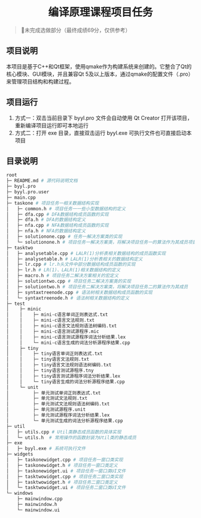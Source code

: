 <h1 align="center">编译原理课程项目任务</h1>

>📍未完成选做部分（最终成绩69分，仅供参考）

## 项目说明

本项目是基于C++和Qt框架，使用qmake作为构建系统来创建的。它整合了Qt的核心模块、GUI模块，并且兼容Qt 5及以上版本，通过qmake的配置文件（.pro）来管理项目结构和构建过程。

## 项目运行

1. 方式一：双击当前目录下 byyl.pro 文件会自动使用 Qt Creator 打开该项目，重新编译项目运行即可本地运行
2. 方式二：打开 exe 目录，直接双击运行 byyl.exe 可执行文件也可直接启动本项目

## 目录说明

```bash
root
├─ README.md # 源代码说明文档
├─ byyl.pro
├─ byyl.pro.user
├─ main.cpp
├─ taskone # 项目任务一相关数据结构实现
│	├─ common.h # 项目任务一一些小型数据结构的定义
│	├─ dfa.cpp # DFA数据结构成员函数的实现
│	├─ dfa.h # DFA的数据结构定义
│	├─ nfa.cpp # NFA数据结构成员函数的实现
│	├─ nfa.h # NFA的数据结构定义
│	├─ solutionone.cpp # 任务一解决方案类的实现
│	└─ solutionone.h # 项目任务一解决方案类，将解决项目任务一的算法作为其成员项目
├─ tasktwo
│	├─ analysetable.cpp # LALR(1)分析表相关数据结构的成员函数实现
│	├─ analysetable.h # LALR(1)分析表相关的数据结构定义
│	├─ lr.cpp # lr.h头文件中部分数据结构成员函数的实现
│	├─ lr.h	# LR(1)、LALR(1)相关数据结构的定义
│	├─ macro.h # 项目任务二解决方案相关的宏定义
│	├─ solutiontwo.cpp # 项目任务二解决方案类的实现
│	├─ solutiontwo.h # 项目任务二解决方案类，将解决项目任务二的算法作为其成员
│	├─ syntaxtreenode.cpp # 语法树相关数据结构成员函数的实现
│	└─ syntaxtreenode.h # 语法树相关数据结构的定义
├─ test
│    ├─ minic
│    │    ├─ mini-c语言单词正则表达式.txt
│    │    ├─ mini-c语言文法规则.txt
│    │    ├─ mini-c语言文法规则语法树编码.txt
│    │    ├─ mini-c语言测试源程序.mic
│    │    ├─ mini-c语言测试源程序词法分析结果.lex
│    │    └─ mini-c语言生成的词法分析源程序结果.cpp
│    ├─ tiny
│    │    ├─ tiny语言单词正则表达式.txt
│    │    ├─ tiny语言文法规则.txt
│    │    ├─ tiny语言文法规则语法树编码.txt
│    │    ├─ tiny语言测试源程序.tny
│    │    ├─ tiny语言测试源程序词法分析结果.lex
│    │    └─ tiny语言生成的词法分析源程序结果.cpp
│    └─ unit
│         ├─ 单元测试单词正则表达式.txt
│         ├─ 单元测试文法规则.txt
│         ├─ 单元测试文法规则语法树编码.txt
│         ├─ 单元测试源程序.unit
│         ├─ 单元测试源程序词法分析结果.lex
│         └─ 单元测试生成的词法分析源程序结果.cpp
├─ util
│	├─ utils.cpp # Util类静态成员函数的具体实现
│	└─ utils.h	# 常用操作的函数封装为Util类的静态成员
├─ exe
│	├─ byyl.exe # 系统可执行文件
├─ widgets
│	├─ taskonewidget.cpp # 项目任务一窗口类实现
│	├─ taskonewidget.h # 项目任务一窗口类定义
│	├─ taskonewidget.ui # 项目任务一窗口类UI文件
│	├─ tasktwowidget.cpp # 项目任务二窗口类实现
│	├─ tasktwowidget.h # 项目任务二窗口类定义
│	└─ tasktwowidget.ui # 项目任务二窗口类UI文件
└─ windows
 	├─ mainwindow.cpp
 	├─ mainwindow.h
 	└─ mainwindow.ui
```

